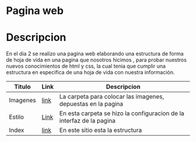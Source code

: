 # Pagina web 


# Descripcion
En el dia 2 se realizo una pagina web  elaborando una estructura de forma de hoja de vida en una pagina que nosotros hicimos , para probar nuestros nuevos conocimientos de html y css,
la cual tenia que cumplir una estructura en especifica de una hoja de vida con nuestra información.
		
| Titulo | Link| Descripcion |
|----------|----------|----------|
| Imagenes    | [link](https://github.com/andres8073562/HTML_S1_ReyesESpinelAndresDavid/tree/master/Dia2/Imagnes)   | La carpeta para colocar las imagenes, depuestas en la pagina   |
| Estilo    |  [Link](https://github.com/andres8073562/HTML_S1_ReyesESpinelAndresDavid/tree/master/Dia2/Imagnes/Estilo)  | En esta carpeta se hizo la configuracion de la interfaz de la pagina  |
|   Index  | [link](https://github.com/andres8073562/HTML_S1_ReyesESpinelAndresDavid/blob/master/Dia2/index.html)   | En este sitio esta la estructura  |
